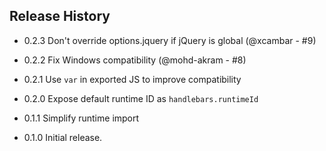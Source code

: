 ## Release History

* 0.2.3 Don't override options.jquery if jQuery is global (@xcambar - #9)

* 0.2.2 Fix Windows compatibility (@mohd-akram - #8)

* 0.2.1 Use `var` in exported JS to improve compatibility

* 0.2.0 Expose default runtime ID as `handlebars.runtimeId`

* 0.1.1 Simplify runtime import

* 0.1.0 Initial release.
